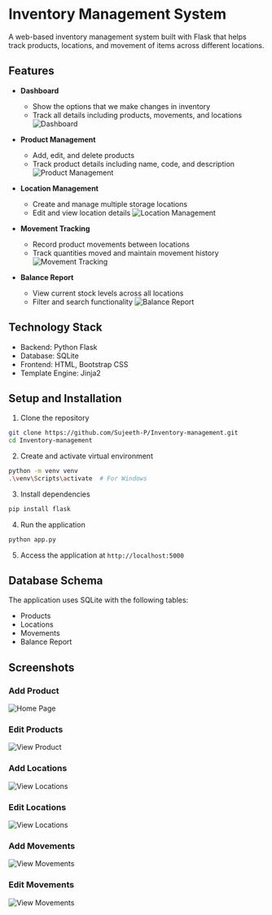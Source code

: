 # Inventory Management System

A web-based inventory management system built with Flask that helps track products, locations, and movement of items across different locations.

## Features

- **Dashboard**
  - Show the options that we make changes in inventory
  - Track all details including products, movements, and locations
  ![Dashboard](screenshots/Home.png)

- **Product Management**
  - Add, edit, and delete products
  - Track product details including name, code, and description
  ![Product Management](screenshots/products.png)

- **Location Management**
  - Create and manage multiple storage locations
  - Edit and view location details
  ![Location Management](screenshots/locations.png)

- **Movement Tracking**
  - Record product movements between locations
  - Track quantities moved and maintain movement history
  ![Movement Tracking](screenshots/movements.png)

- **Balance Report**
  - View current stock levels across all locations
  - Filter and search functionality
  ![Balance Report](screenshots/balancereports.png)

## Technology Stack

- Backend: Python Flask
- Database: SQLite
- Frontend: HTML, Bootstrap CSS
- Template Engine: Jinja2

## Setup and Installation

1. Clone the repository
```bash
git clone https://github.com/Sujeeth-P/Inventory-management.git
cd Inventory-management
```

2. Create and activate virtual environment
```bash
python -m venv venv
.\venv\Scripts\activate  # For Windows
```

3. Install dependencies
```bash
pip install flask
```

4. Run the application
```bash
python app.py
```

5. Access the application at `http://localhost:5000`

## Database Schema

The application uses SQLite with the following tables:
- Products
- Locations
- Movements
- Balance Report

## Screenshots

### Add Product
![Home Page](screenshots/addproducts.png)

### Edit Products
![View Product](screenshots/editproducts.png)

### Add Locations
![View Locations](screenshots/addlocation.png)

### Edit Locations
![View Locations](screenshots/editlocation.png)

### Add Movements
![View Movements](screenshots/addmovement.png)

### Edit Movements
![View Movements](screenshots/editmovements.png)
